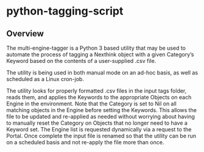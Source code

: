 # python-tagging-script

## Overview

The multi-engine-tagger is a Python 3 based utility that may be used to automate the process of tagging a Nexthink object with a given Category’s 
Keyword based on the contents of a user-supplied .csv file.

The utility is being used in both manual mode on an ad-hoc basis, as well as scheduled as a Linux cron-job.

The utility looks for properly formatted .csv files in the input tags folder, reads them, and applies the Keywords to the appropriate Objects on each Engine in the environment.  Note that the Category is set to Nil on all matching objects in the Engine before setting the Keywords.  This allows the file to be updated and re-applied as needed without worrying about having to manually reset the Category on Objects that no longer need to have a Keyword set.  The Engine list is requested dynamically via a request to the Portal.  Once complete the input file is renamed so that the utility can be run on a scheduled basis and not re-apply the file more than once.
